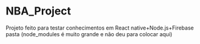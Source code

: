 # NBA_Project
 Projeto feito para testar conhecimentos em React native+Node.js+Firebase pasta (node_modules é muito grande e não deu para colocar aqui) 
